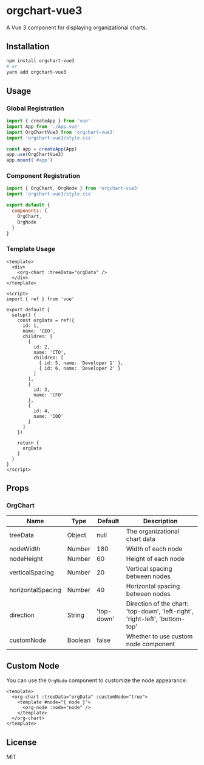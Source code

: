# orgchart-vue3

A Vue 3 component for displaying organizational charts.

## Installation

```bash
npm install orgchart-vue3
# or
yarn add orgchart-vue3
```

## Usage

### Global Registration

```javascript
import { createApp } from 'vue'
import App from './App.vue'
import OrgChartVue3 from 'orgchart-vue3'
import 'orgchart-vue3/style.css'

const app = createApp(App)
app.use(OrgChartVue3)
app.mount('#app')
```

### Component Registration

```javascript
import { OrgChart, OrgNode } from 'orgchart-vue3'
import 'orgchart-vue3/style.css'

export default {
  components: {
    OrgChart,
    OrgNode
  }
}
```

### Template Usage

```vue
<template>
  <div>
    <org-chart :treeData="orgData" />
  </div>
</template>

<script>
import { ref } from 'vue'

export default {
  setup() {
    const orgData = ref({
      id: 1,
      name: 'CEO',
      children: [
        {
          id: 2,
          name: 'CTO',
          children: [
            { id: 5, name: 'Developer 1' },
            { id: 6, name: 'Developer 2' }
          ]
        },
        {
          id: 3,
          name: 'CFO'
        },
        {
          id: 4,
          name: 'COO'
        }
      ]
    })

    return {
      orgData
    }
  }
}
</script>
```

## Props

### OrgChart

| Name | Type | Default | Description |
|------|------|---------|-------------|
| treeData | Object | null | The organizational chart data |
| nodeWidth | Number | 180 | Width of each node |
| nodeHeight | Number | 60 | Height of each node |
| verticalSpacing | Number | 20 | Vertical spacing between nodes |
| horizontalSpacing | Number | 40 | Horizontal spacing between nodes |
| direction | String | 'top-down' | Direction of the chart: 'top-down', 'left-right', 'right-left', 'bottom-top' |
| customNode | Boolean | false | Whether to use custom node component |

## Custom Node

You can use the `OrgNode` component to customize the node appearance:

```vue
<template>
  <org-chart :treeData="orgData" :customNode="true">
    <template #node="{ node }">
      <org-node :node="node" />
    </template>
  </org-chart>
</template>
```

## License

MIT